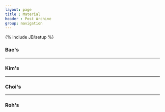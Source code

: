 ```yaml
---
layout: page
title : Material
header : Post Archive
group: navigation
---
```

{% include JB/setup %}

### Bae's

***
### Kim's

***
### Choi's

***
### Roh's
